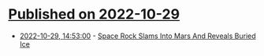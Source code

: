 # [Published on 2022-10-29](index.md)

* [2022-10-29, 14:53:00](https://soylentnews.org/article.pl?sid=22/10/28/1722244&from=rss) - [Space Rock Slams Into Mars And Reveals Buried Ice](https://soylentnews.org/article.pl?sid=22/10/28/1722244&from=rss)
